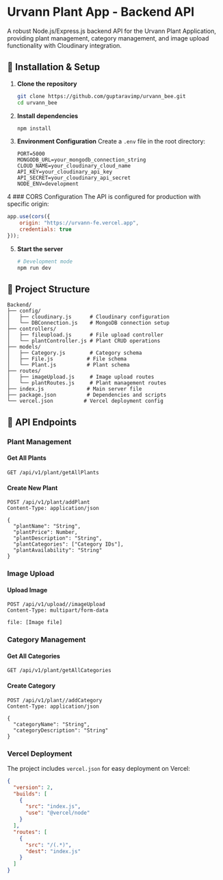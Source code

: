 # Urvann Plant App - Backend API

A robust Node.js/Express.js backend API for the Urvann Plant Application, providing plant management, category management, and image upload functionality with Cloudinary integration.

## 🔧 Installation & Setup

1. **Clone the repository**
   ```bash
   git clone https://github.com/guptaravimp/urvann_bee.git
   cd urvann_bee
   ```

2. **Install dependencies**
   ```bash
   npm install
   ```

3. **Environment Configuration**
   Create a `.env` file in the root directory:
   ```env
   PORT=5000
   MONGODB_URL=your_mongodb_connection_string
   CLOUD_NAME=your_cloudinary_cloud_name
   API_KEY=your_cloudinary_api_key
   API_SECRET=your_cloudinary_api_secret
   NODE_ENV=development
   ```
4 ### CORS Configuration
The API is configured for production with specific origin:
```javascript
app.use(cors({
    origin: "https://urvann-fe.vercel.app",
    credentials: true
}));
```

5. **Start the server**
   ```bash
   # Development mode
   npm run dev
   
   ```

## 📁 Project Structure

```
Backend/
├── config/
│   ├── cloudinary.js      # Cloudinary configuration
│   └── DBConnection.js    # MongoDB connection setup
├── controllers/
│   ├── fileupload.js      # File upload controller
│   └── plantController.js # Plant CRUD operations
├── models/
│   ├── Category.js        # Category schema
│   ├── File.js           # File schema
│   └── Plant.js          # Plant schema
├── routes/
│   ├── imageUpload.js     # Image upload routes
│   └── plantRoutes.js     # Plant management routes
├── index.js              # Main server file
├── package.json          # Dependencies and scripts
└── vercel.json          # Vercel deployment config
```

## 🔌 API Endpoints

### Plant Management

#### Get All Plants
```
GET /api/v1/plant/getAllPlants
```



#### Create New Plant
```
POST /api/v1/plant/addPlant
Content-Type: application/json

{
  "plantName": "String",
  "plantPrice": Number,
  "plantDescription": "String",
  "plantCategories": ["Category IDs"],
  "plantAvailability": "String"
}
```



### Image Upload

#### Upload Image
```
POST /api/v1/upload//imageUpload
Content-Type: multipart/form-data

file: [Image file]
```

### Category Management

#### Get All Categories
```
GET /api/v1/plant/getAllCategories
```

#### Create Category
```
POST /api/v1/plant//addCategory
Content-Type: application/json

{
  "categoryName": "String",
  "categoryDescription": "String"
}
```

### Vercel Deployment
The project includes `vercel.json` for easy deployment on Vercel:

```json
{
  "version": 2,
  "builds": [
    {
      "src": "index.js",
      "use": "@vercel/node"
    }
  ],
  "routes": [
    {
      "src": "/(.*)",
      "dest": "index.js"
    }
  ]
}
```





